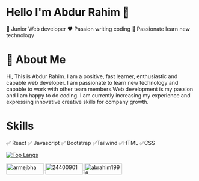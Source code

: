 # Hello I'm Abdur Rahim 👋
🥊 Junior Web developer
:heart: Passion writing coding
:robot: Passionate learn new technology

<!-- ![Passion write code](https://arturssmirnovs.github.io/github-profile-readme-generator/images/banner.png) -->

# 🚀 About Me

Hi, This is Abdur Rahim. I am a positive, fast learner, enthusiastic and capable web developer. I am passionate to learn new technology and capable to work with other team members.Web development is my passion and I am happy to do coding. I am currently increasing my experience and expressing innovative creative skills for company growth. 

# Skills
✅ React ✅ Javascript ✅ Bootstrap ✅Tailwind ✅HTML ✅CSS

[![Top Langs](https://github-readme-stats.vercel.app/api/top-langs/?username=anuraghazra&layout=compact)](https://github.com/anuraghazra/github-readme-stats)

<p align="left">
<a href="https://linkedin.com/in/armejbha" target="blank">
  <img align="center" src="https://raw.githubusercontent.com/rahuldkjain/github-profile-readme-generator/master/src/images/icons/Social/linked-in-alt.svg" alt="armejbha" height="30" width="100" />
 </a>
<a href="https://stackoverflow.com/users/24400901" target="blank">
  <img align="center" src="https://raw.githubusercontent.com/rahuldkjain/github-profile-readme-generator/master/src/images/icons/Social/stack-overflow.svg" alt="24400901" height="30" width="100" />
 </a>
<a href="https://fb.com/abrahim1999" target="blank">
  <img align="center" src="https://raw.githubusercontent.com/rahuldkjain/github-profile-readme-generator/master/src/images/icons/Social/facebook.svg" alt="abrahim1999" height="30" width="100" />
 </a>
</p>

